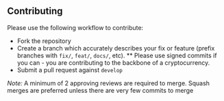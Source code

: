 ## Contributing

Please use the following workflow to contribute:

* Fork the repository
* Create a branch which accurately describes your fix or feature (prefix branches with `fix/`, `feat/`, `docs/`, etc). 
** Please use signed commits if you can - you are contributing to the backbone of a cryptocurrency.
* Submit a pull request against `develop`

*Note:* A minimum of 2 approving reviews are required to merge. Squash merges are preferred unless there are very few commits to merge

